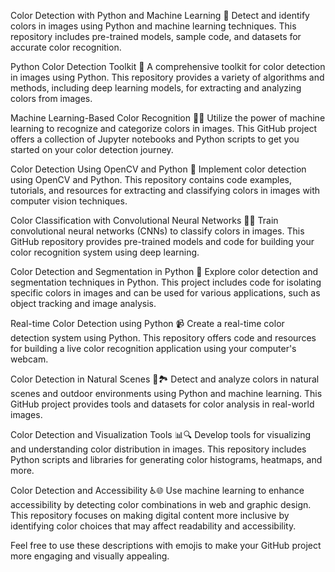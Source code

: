 Color Detection with Python and Machine Learning 🌈
Detect and identify colors in images using Python and machine learning techniques. This repository includes pre-trained models, sample code, and datasets for accurate color recognition.

Python Color Detection Toolkit 🎨
A comprehensive toolkit for color detection in images using Python. This repository provides a variety of algorithms and methods, including deep learning models, for extracting and analyzing colors from images.

Machine Learning-Based Color Recognition 🤖🎨
Utilize the power of machine learning to recognize and categorize colors in images. This GitHub project offers a collection of Jupyter notebooks and Python scripts to get you started on your color detection journey.

Color Detection Using OpenCV and Python 📸
Implement color detection using OpenCV and Python. This repository contains code examples, tutorials, and resources for extracting and classifying colors in images with computer vision techniques.

Color Classification with Convolutional Neural Networks 🧠🌈
Train convolutional neural networks (CNNs) to classify colors in images. This GitHub repository provides pre-trained models and code for building your color recognition system using deep learning.

Color Detection and Segmentation in Python 🎯
Explore color detection and segmentation techniques in Python. This project includes code for isolating specific colors in images and can be used for various applications, such as object tracking and image analysis.

Real-time Color Detection using Python 📹
Create a real-time color detection system using Python. This repository offers code and resources for building a live color recognition application using your computer's webcam.

Color Detection in Natural Scenes 🌳🏞
Detect and analyze colors in natural scenes and outdoor environments using Python and machine learning. This GitHub project provides tools and datasets for color analysis in real-world images.

Color Detection and Visualization Tools 📊🔍
Develop tools for visualizing and understanding color distribution in images. This repository includes Python scripts and libraries for generating color histograms, heatmaps, and more.

Color Detection and Accessibility ♿🌐
Use machine learning to enhance accessibility by detecting color combinations in web and graphic design. This repository focuses on making digital content more inclusive by identifying color choices that may affect readability and accessibility.

Feel free to use these descriptions with emojis to make your GitHub project more engaging and visually appealing.
